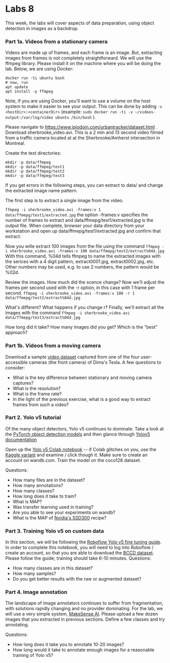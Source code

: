 # Labs 8

This week, the labs will cover aspects of data preparation, using object detection in images as a backdrop.

### Part 1a. Videos from a stationary camera
Videos are made up of frames, and each frame is an image.  But, extracting images from frames is not completely straightforward. We will use the ffmpeg library. Please install it on the machine where you will be doing the lab.  Below, we are using Docker:

```
docker run -ti ubuntu bash
# now, run 
apt update 
apt install -y ffmpeg
```
Note, if you are using Docker, you'll want to use a volume on the host system to make it easier to see your output. This can be done by adding `-v <hostDir>:<containerDir>` (example: `sudo docker run -ti -v ~/videos-output:/var/log/video ubuntu /bin/bash` ).

Please navigate to https://www.jpjodoin.com/urbantracker/dataset.html . Download sherbrooke_video.avi. This is a 2 min and 13 second video filmed from a traffic camera located at at the Sherbrooke/Amherst intersection in Montreal. 

Create the test directories:

```
mkdir -p data/ffmpeg
mkdir -p data/ffmpeg/test1
mkdir -p data/ffmpeg/test2
mkdir -p data/ffmpeg/test3
```

If you get errors in the following steps, you can extract to data/ and change the extracted image name pattern.

The first step is to extract a single image from the video.

`ffmpeg -i sherbrooke_video.avi -frames:v 1 data/ffmepg/test1/extracted.jpg`
the option -frames:v specifies the number of frames to extract and data/ffmepg/test1/extracted.jpg is the output file.
When complete, browser your data directory from your workstation and open up data/ffmepg/test1/extracted.jpg and confirm that extract.


Now you wille extract 100 images from the file using the command `ffmpeg -i sherbrooke_video.avi -frames:v 100 data/ffmepg/test2/extract%04d.jpg`
With this command, %04d tells ffmpeg to name the extracted images with the serices with a 4 digit pattern, extract0001.jpg, extract0002.jpg, etc. Other numbers may be used, e.g. to use 2 numbers, the pattern would be %02d.


Review the images. How much did the scence change?
Now we'll adjust the frames per second used with the -r option, in this case with 1 frame per second.
`ffmpeg -i sherbrooke_video.avi -frames:v 100 -r 1 data/ffmepg/test2/extract%04d.jpg`


What's different? What happens if you change r?
Finally, we'll extract all the images with the command `ffmpeg -i sherbrooke_video.avi data/ffmepg/test3/extract%04d.jpg`


How long did it take?
How many images did you get?
Which is the "best" approach?

### Part 1b. Videos from a moving camera
Download a sample [video dataset](https://w251lab08.s3.us-west-1.amazonaws.com/videos.tar) captured from one of the four user-accessible cameras (the front camera) of Dima's Tesla. A few questions to consider:
* What is the key difference between stationary and moving camera captures?
* What is the resolution?
* What is the frame rate?
* In the light of the previous exercise, what is a good way to extract frames from such a video?

### Part 2. Yolo v5 tutorial
Of the many object detectors, Yolo v5 continues to dominate. Take a look at the [PyTorch object detection models](https://pytorch.org/vision/stable/models.html#object-detection-instance-segmentation-and-person-keypoint-detection) and then glance through [Yolov5 documentation](https://github.com/ultralytics/yolov5)

Open up the [Yolo v5 Colab notebook](https://colab.research.google.com/github/ultralytics/yolov5/blob/master/tutorial.ipynb)  -- if Colab glitches on you, use the [Kaggle variant](https://www.kaggle.com/ultralytics/yolov5) and examine / click though it.  Make sure to create an account on wandb.com. Train the model on the coco128 dataset.

Questions:
* How many files are in the dataset?
* How many annotations?
* How many classes?
* How long does it take to train?
* What is MAP?
* Was transfer learning used in training?
* Are you able to see your experiments on wandb?
* What is the MAP of [Nvidia's SSD300](https://github.com/NVIDIA/DeepLearningExamples/tree/master/PyTorch/Detection/SSD) recipe?


### Part 3. Training Yolo v5 on custom data
In this section, we will be following the [Roboflow Yolo v5 fine tuning guide](https://colab.research.google.com/drive/1gDZ2xcTOgR39tGGs-EZ6i3RTs16wmzZQ).  In order to complete this notebook, you will need to log into Roboflow / create an account, so that you are able to download the [BCCD dataset](https://public.roboflow.com/object-detection/bccd). Please follow the guide; training should take 6-10 minutes.  Questions:
* How many classes are in this dataset?
* How many samples?
* Do you get better results with the raw or augmented dataset?

### Part 4. Image annotation
The landscape of image annotators continues to suffer from fragmentation, with solutions rapidly changing and no provider dominating.  For the lab, we will use a very simple system, [MakeSense AI](https://www.makesense.ai/).  Please upload a few dozen images that you extracted in previous sections.  Define a few classes and try annotating. 

Questions:
* How long does it take you to annotate 10-20 images?
* How long would it take to annotate enough images for a reasonable training of Yolo v5?
